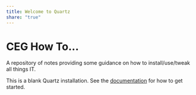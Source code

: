 ```yaml
---
title: Welcome to Quartz
share: "true"
---
```

# CEG How To...
A repository of notes providing some guidance on how to install/use/tweak all things IT.


This is a blank Quartz installation.
See the [documentation](https://quartz.jzhao.xyz) for how to get started.

